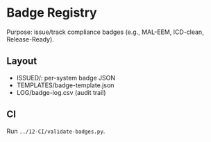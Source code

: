 # Badge Registry
Purpose: issue/track compliance badges (e.g., MAL-EEM, ICD-clean, Release-Ready).

## Layout
- ISSUED/: per-system badge JSON
- TEMPLATES/badge-template.json
- LOG/badge-log.csv (audit trail)

## CI
Run `../12-CI/validate-badges.py`.
